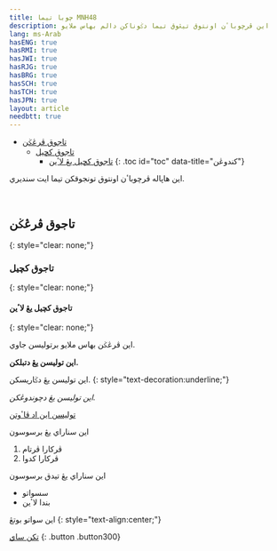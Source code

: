 ```yaml
---
title: چوبا تيما MNH48
description: اين ڤرچوباٴن اونتوق تيڠوق تيما دݢوناکن دالم بهاس ملايو
lang: ms-Arab
hasENG: true
hasRMI: true
hasJWI: true
hasRJG: true
hasBRG: true
hasSCH: true
hasTCH: true
hasJPN: true
layout: article
needbtt: true
---
```



- [تاجوق ڤرڠݢن](#تاجوق-ڤرڠݢن)
  - [تاجوق کچيل](#تاجوق-کچيل)
    - [تاجوق کچيل يڠ لاٴين](#تاجوق-کچيل-يڠ-لاٴين)
{: .toc id="toc" data-title="کندوڠن"}


اين هاڽاله ڤرچوباٴن اونتوق تونجوقکن تيما ايت سنديري.


&nbsp;


## تاجوق ڤرڠݢن
{: style="clear: none;"}

### تاجوق کچيل
{: style="clear: none;"}

#### تاجوق کچيل يڠ لاٴين
{: style="clear: none;"}

اين ڤرڠݢن بهاس ملايو برتوليسن جاوي.


**اين توليسن يڠ دتبلکن.**


اين توليسن يڠ دݢاريسکن.
{: style="text-decoration:underline;"}


*اين توليسن يڠ دچوندوڠکن.*


[توليسن اين اد ڤاٴوتن](#)


اين سناراي يڠ برسوسون

1. ڤرکارا ڤرتام
2. ڤرکارا کدوا


اين سناراي يڠ تيدق برسوسون

- سسواتو
- بندا لاٴين


اين سواتو بوتڠ
{: style="text-align:center;"}

[تکن ساي](#)
{: .button .button300}


&nbsp;

